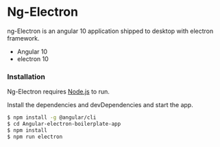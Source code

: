 # Ng-Electron

ng-Electron  is an angular 10 application shipped to desktop with electron framework.
  - Angular 10
  - electron 10

### Installation

Ng-Electron requires [Node.js](https://nodejs.org/) to run.

Install the dependencies and devDependencies and start the app.

```sh
$ npm install -g @angular/cli
$ cd Angular-electron-boilerplate-app
$ npm install 
$ npm run electron
```

